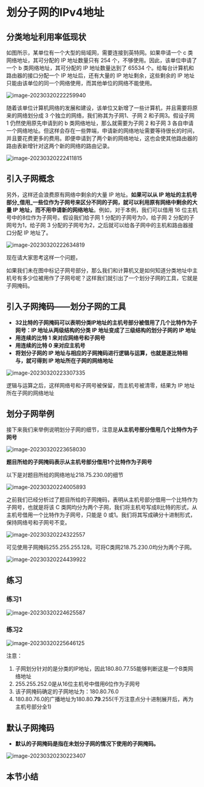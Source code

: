 # 划分子网的IPv4地址

## 分类地址利用率低现状

如图所示，某单位有一个大型的局域网，需要连接到英特网。如果申请一个 c 类网络地址，其可分配的 IP 地址数量只有 254 个，不够使用。因此，该单位申请了一个 b 类网络地址，其可分配的 IP 地址数量达到了 65534 个。给每台计算机和路由器的接口分配一个 IP 地址后，还有大量的 IP 地址剩余，这些剩余的 IP 地址只能由该单位的同一个网络使用，而其他单位的网络不能使用。

![image-20230320222259940](./assets/image-20230320222259940.png)

随着该单位计算机网络的发展和建设，该单位又新增了一些计算机，并且需要将原来的网络划分成 3 个独立的网络，我们称其为子网1、子网 2 和子网3。假设子网 1 仍然使用原先申请到的 b 类网络地址，那么就需要为子网 2 和子网 3 各自申请一个网络地址。但这样会存在一些弊端，申请新的网络地址需要等待很长的时间，并且要花费更多的费用。即便申请到了两个新的网络地址，这也会使其他路由器的路由表新增针对这两个新的网络的路由记录。

![image-20230320222411815](./assets/image-20230320222411815.png)

## 引入子网概念

另外，这样还会浪费原有网络中剩余的大量 IP 地址。**如果可以从 IP 地址的主机号部分_借用_一些位作为子网号来区分不同的子网，就可以利用原有网络中剩余的大量 IP 地址，而不用申请新的网络地址**。例如，对于本例，我们可以借用 16 位主机号中的8位作为子网号。假设我们给子网 1 分配的子网号为0，给子网 2 分配的子网号为1，给子网 3 分配的子网号为2，之后就可以给各子网中的主机和路由器接口分配 IP 地址了。

![image-20230320222634819](./assets/image-20230320222634819.png)

现在请大家思考这样一个问题，

如果我们未在图中标记子网号部分，那么我们和计算机又是如何知道分类地址中主机号有多少位被用作了子网号呢？这样我们就引出了一个划分子网的工具，它就是子网掩码。 



## 引入子网掩码——划分子网的工具

- **32比特的子网掩码可以表明分类IP地址的主机号部分被借用了几个比特作为子网号：IP 地址从两级结构的分类 IP 地址变成了三级结构的划分子网的 IP 地址**
- **用连续的比特 1 来对应网络号和子网号**
- **用连续的比特 0 来对应主机号**
- **将划分子网的 IP 地址与相应的子网掩码进行逻辑与运算，也就是逐比特相与，就可得到 IP 地址所在子网的网络地址**

![image-20230320223307335](./assets/image-20230320223307335.png)

逻辑与运算之后，这样网络号和子网号被保留，而主机号被清零，结果为 IP 地址所在子网的网络地址

## 划分子网举例

接下来我们来举例说明划分子网的细节，注意是**从主机号部分借用几个比特作为子网号**

![image-20230320223658030](./assets/image-20230320223658030.png)

**题目所给的子网掩码表示从主机号部分借用1个比特作为子网号**

以下是对题目所给的网络地址218.75.230.0的细节

 ![image-20230320224005893](./assets/image-20230320224005893.png)

之前我们已经分析过了题目所给的子网掩码，表明从主机号部分借用一个比特作为子网号，也就是将该 C 类网均分为两个子网，我们将主机号写成8比特的形式，从主机号借用一个比特作为子网号，只能是 0 或1。我们将其写成碘分十进制形式，保持网络号和子网号不变。

![image-20230320224322557](./assets/image-20230320224322557.png)

可见使用子网掩码255.255.255.128。可将C类网218.75.230.0均分为两个子网。

![image-20230320224439922](./assets/image-20230320224439922.png)



## 练习

### 练习1

![image-20230320224625587](./assets/image-20230320224625587.png)

### 练习2

![image-20230320225646125](./assets/image-20230320225646125.png)

注意：

1. 子网划分针对的是分类的IP地址，因此180.80.77.55能够判断这是一个B类网络地址
2. 255.255.252.0是从16位主机号中借用6位作为子网号
3. 该子网掩码确定的子网地址为：180.80.76.0
4. 180.80.76.0的广播地址为180.80.**79**.255(千万注意点分十进制展开后，再为主机号部分全1)

## 默认子网掩码

- **默认的子网掩码是指在未划分子网的情况下使用的子网掩码。**

![image-20230320230223407](./assets/image-20230320230223407.png)

## 本节小结

